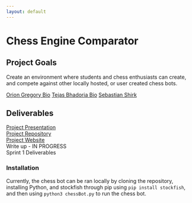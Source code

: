 ```yaml
---
layout: default
---
```


# Chess Engine Comparator

## Project Goals
Create an environment where students and chess enthusiasts can create, and compete against other locally hosted, or user created chess bots. 

[Orion Gregory Bio](./bios.md)
[Tejas Bhadoria Bio](./tejas.md)
[Sebastian Shirk](./sebastian.md)


## Deliverables

[Project Presentation](./initialPresentation.pptx)<br>
[Project Repository](https://github.com/OrionGregory/ChessEngineComparator)<br>
[Project Website](https://oriongregory.github.io/ChessEngineComparator/)<br>
Write up - IN PROGRESS<br>
Sprint 1 Deliverables


### Installation
Currently, the chess bot can be ran locally by cloning the repository, installing Python, and stockfish through pip using `pip install stockfish`, and then using `python3 chessBot.py` to run the chess bot. 
